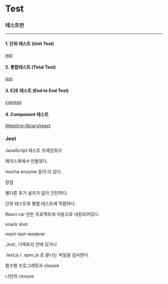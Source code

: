 # Test



### 테스트란

---

#### 1. 단위 테스트 (Unit Test)

[jest](https://jestjs.io/)

#### 2. 통합테스트 (Total Test)

[jest](https://jestjs.io/)

#### 3. E2E 테스트 (End to End Test)

[cypress](https://www.cypress.io/)

#### 4. Component 테스트

[@testing-library/react](https://testing-library.com/docs/react-testing-library/intro/)

### Jest

JavaScript 테스트 프레임워크

페이스북에서 만들었다.

mocha enzyme 등이 더 있다.

장점

별다른 추가 설치가 없이 간단하다.

단위 테스트와 통합 테스트에 적합하다.

React car 만든 프로젝트에 자동으로 내장되어있다.

snack shot

react-test-renderer

\__test__ 디렉토리 안에 있거나

.test.js / .spec.js 로 끝나는 파일을 검사한다.





함수형 프로그래밍과 closure

나만의 closure